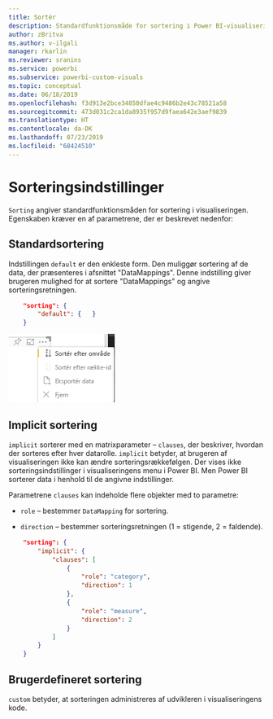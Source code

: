 ```yaml
---
title: Sortér
description: Standardfunktionsmåde for sortering i Power BI-visualisering.
author: zBritva
ms.author: v-ilgali
manager: rkarlin
ms.reviewer: sranins
ms.service: powerbi
ms.subservice: powerbi-custom-visuals
ms.topic: conceptual
ms.date: 06/18/2019
ms.openlocfilehash: f3d913e2bce34850dfae4c9486b2e43c78521a58
ms.sourcegitcommit: 473d031c2ca1da8935f957d9faea642e3aef9839
ms.translationtype: HT
ms.contentlocale: da-DK
ms.lasthandoff: 07/23/2019
ms.locfileid: "68424510"
---
```

# <a name="sorting-options"></a>Sorteringsindstillinger

`Sorting` angiver standardfunktionsmåden for sortering i visualiseringen.
Egenskaben kræver en af parametrene, der er beskrevet nedenfor:

## <a name="default-sorting"></a>Standardsortering

Indstillingen `default` er den enkleste form. Den muliggør sortering af de data, der præsenteres i afsnittet "DataMappings".
Denne indstilling giver brugeren mulighed for at sortere "DataMappings" og angive sorteringsretningen.

```json
    "sorting": {
        "default": {   }
    }
```

![Sorteringsindstillinger i genvejsmenuen](./media/sorting.png)

## <a name="implicit-sorting"></a>Implicit sortering

`implicit` sorterer med en matrixparameter – `clauses`, der beskriver, hvordan der sorteres efter hver datarolle.
`implicit` betyder, at brugeren af visualiseringen ikke kan ændre sorteringsrækkefølgen.
Der vises ikke sorteringsindstillinger i visualiseringens menu i Power BI. Men Power BI sorterer data i henhold til de angivne indstillinger.

Parametrene `clauses` kan indeholde flere objekter med to parametre:

- `role` – bestemmer `DataMapping` for sortering.

- `direction` – bestemmer sorteringsretningen (1 = stigende, 2 = faldende).

```json
    "sorting": {
        "implicit": {
            "clauses": [
                {
                    "role": "category",
                    "direction": 1
                },
                {
                    "role": "measure",
                    "direction": 2
                }
            ]
        }
    }
```

## <a name="custom-sorting"></a>Brugerdefineret sortering

`custom` betyder, at sorteringen administreres af udvikleren i visualiseringens kode.
